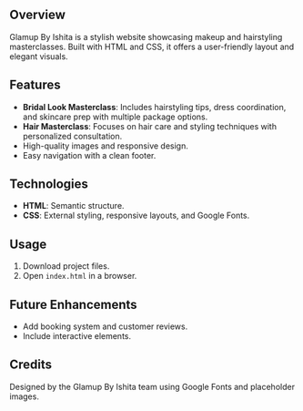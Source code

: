 
## Overview
Glamup By Ishita is a stylish website showcasing makeup and hairstyling masterclasses. Built with HTML and CSS, it offers a user-friendly layout and elegant visuals.

## Features
- **Bridal Look Masterclass**: Includes hairstyling tips, dress coordination, and skincare prep with multiple package options.
- **Hair Masterclass**: Focuses on hair care and styling techniques with personalized consultation.
- High-quality images and responsive design.
- Easy navigation with a clean footer.

## Technologies
- **HTML**: Semantic structure.
- **CSS**: External styling, responsive layouts, and Google Fonts.

## Usage
1. Download project files.
2. Open `index.html` in a browser.

## Future Enhancements
- Add booking system and customer reviews.
- Include interactive elements.

## Credits
Designed by the Glamup By Ishita team using Google Fonts and placeholder images.
